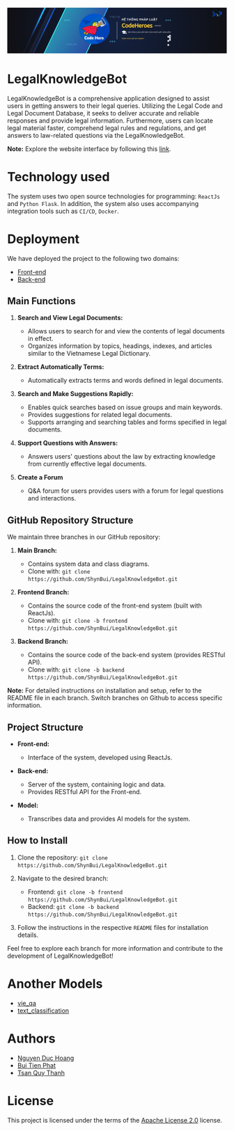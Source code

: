 ![Local Image](https://github.com/ShynBui/LegalKnowledgeBot/raw/frontend/src/assets/banner.png)

# LegalKnowledgeBot

LegalKnowledgeBot is a comprehensive application designed to assist users in getting answers to their legal queries. Utilizing the Legal Code and Legal Document Database, it seeks to deliver accurate and reliable responses and provide legal information. Furthermore, users can locate legal material faster, comprehend legal rules and regulations, and get answers to law-related questions via the LegalKnowledgeBot.

**Note:** Explore the website interface by following this [link](https://hethongphapluatcodeheroes.netlify.app/).

# Technology used
The system uses two open source technologies for programming: ```ReactJs``` and ```Python Flask```. In addition, the system also uses accompanying integration tools such as ```CI/CD```, ```Docker```.
# Deployment
We have deployed the project to the following two domains:
- [Front-end](https://hethongphapluatcodeheroes.netlify.app/)
- [Back-end](https://phapluatcodeheroes.site)

## Main Functions

1. **Search and View Legal Documents:**
   - Allows users to search for and view the contents of legal documents in effect.
   - Organizes information by topics, headings, indexes, and articles similar to the Vietnamese Legal Dictionary.
   
2. **Extract Automatically Terms:**
   - Automatically extracts terms and words defined in legal documents.

3. **Search and Make Suggestions Rapidly:**
   - Enables quick searches based on issue groups and main keywords.
   - Provides suggestions for related legal documents.
   - Supports arranging and searching tables and forms specified in legal documents.

4. **Support Questions with Answers:**
   - Answers users' questions about the law by extracting knowledge from currently effective legal documents.
     
5. **Create a Forum**
   - Q&A forum for users provides users with a forum for legal questions and interactions.


## GitHub Repository Structure

We maintain three branches in our GitHub repository:

1. **Main Branch:**
   - Contains system data and class diagrams.
   - Clone with: `git clone https://github.com/ShynBui/LegalKnowledgeBot.git`

2. **Frontend Branch:**
   - Contains the source code of the front-end system (built with ReactJs).
   - Clone with: `git clone -b frontend https://github.com/ShynBui/LegalKnowledgeBot.git`

3. **Backend Branch:**
   - Contains the source code of the back-end system (provides RESTful API).
   - Clone with: `git clone -b backend https://github.com/ShynBui/LegalKnowledgeBot.git`

**Note:** For detailed instructions on installation and setup, refer to the README file in each branch. Switch branches on Github to access specific information.

## Project Structure

- **Front-end:**
  - Interface of the system, developed using ReactJs.

- **Back-end:**
  - Server of the system, containing logic and data.
  - Provides RESTful API for the Front-end.

- **Model:**
  - Transcribes data and provides AI models for the system.

## How to Install

1. Clone the repository: `git clone https://github.com/ShynBui/LegalKnowledgeBot.git`
2. Navigate to the desired branch:
   - Frontend: `git clone -b frontend https://github.com/ShynBui/LegalKnowledgeBot.git`
   - Backend: `git clone -b backend https://github.com/ShynBui/LegalKnowledgeBot.git`

3. Follow the instructions in the respective `README` files for installation details.

Feel free to explore each branch for more information and contribute to the development of LegalKnowledgeBot!

# Another Models
  - [vie_qa](https://huggingface.co/ShynBui/vie_qa)
  - [text_classification](https://huggingface.co/ShynBui/text_classification)

# Authors
-   [Nguyen Duc Hoang](https://github.com/duchoaang)
-   [Bui Tien Phat](https://github.com/ShynBui)
-   [Tsan Quy Thanh](https://github.com/quythanh)

# License

This project is licensed under the terms of the [Apache License 2.0](http://www.apache.org/licenses/) license.
